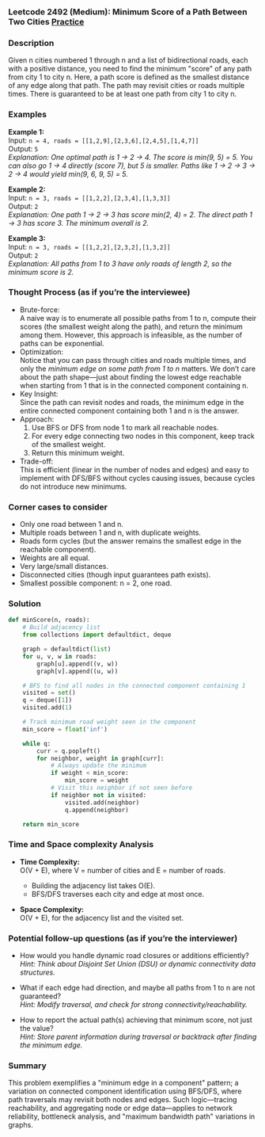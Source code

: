 ### Leetcode 2492 (Medium): Minimum Score of a Path Between Two Cities [Practice](https://leetcode.com/problems/minimum-score-of-a-path-between-two-cities)

### Description  
Given n cities numbered 1 through n and a list of bidirectional roads, each with a positive distance, you need to find the minimum "score" of any path from city 1 to city n. Here, a path score is defined as the smallest distance of any edge along that path. The path may revisit cities or roads multiple times. There is guaranteed to be at least one path from city 1 to city n.

### Examples  

**Example 1:**  
Input: `n = 4, roads = [[1,2,9],[2,3,6],[2,4,5],[1,4,7]]`  
Output: `5`  
*Explanation: One optimal path is 1 → 2 → 4. The score is min(9, 5) = 5. You can also go 1 → 4 directly (score 7), but 5 is smaller. Paths like 1 → 2 → 3 → 2 → 4 would yield min(9, 6, 9, 5) = 5.*

**Example 2:**  
Input: `n = 3, roads = [[1,2,2],[2,3,4],[1,3,3]]`  
Output: `2`  
*Explanation: One path 1 → 2 → 3 has score min(2, 4) = 2. The direct path 1 → 3 has score 3. The minimum overall is 2.*

**Example 3:**  
Input: `n = 3, roads = [[1,2,2],[2,3,2],[1,3,2]]`  
Output: `2`  
*Explanation: All paths from 1 to 3 have only roads of length 2, so the minimum score is 2.*

### Thought Process (as if you’re the interviewee)  
- Brute-force:  
  A naive way is to enumerate all possible paths from 1 to n, compute their scores (the smallest weight along the path), and return the minimum among them. However, this approach is infeasible, as the number of paths can be exponential.
- Optimization:  
  Notice that you can pass through cities and roads multiple times, and only the *minimum edge on some path from 1 to n* matters. We don’t care about the path shape—just about finding the lowest edge reachable when starting from 1 that is in the connected component containing n.
- Key Insight:  
  Since the path can revisit nodes and roads, the minimum edge in the entire connected component containing both 1 and n is the answer.
- Approach:  
  1. Use BFS or DFS from node 1 to mark all reachable nodes.
  2. For every edge connecting two nodes in this component, keep track of the smallest weight.
  3. Return this minimum weight.
- Trade-off:  
  This is efficient (linear in the number of nodes and edges) and easy to implement with DFS/BFS without cycles causing issues, because cycles do not introduce new minimums.

### Corner cases to consider  
- Only one road between 1 and n.
- Multiple roads between 1 and n, with duplicate weights.
- Roads form cycles (but the answer remains the smallest edge in the reachable component).
- Weights are all equal.
- Very large/small distances.
- Disconnected cities (though input guarantees path exists).
- Smallest possible component: n = 2, one road.

### Solution

```python
def minScore(n, roads):
    # Build adjacency list
    from collections import defaultdict, deque

    graph = defaultdict(list)
    for u, v, w in roads:
        graph[u].append((v, w))
        graph[v].append((u, w))

    # BFS to find all nodes in the connected component containing 1
    visited = set()
    q = deque([1])
    visited.add(1)

    # Track minimum road weight seen in the component
    min_score = float('inf')

    while q:
        curr = q.popleft()
        for neighbor, weight in graph[curr]:
            # Always update the minimum
            if weight < min_score:
                min_score = weight
            # Visit this neighbor if not seen before
            if neighbor not in visited:
                visited.add(neighbor)
                q.append(neighbor)

    return min_score
```

### Time and Space complexity Analysis  

- **Time Complexity:**  
  O(V + E), where V = number of cities and E = number of roads.  
  - Building the adjacency list takes O(E).
  - BFS/DFS traverses each city and edge at most once.

- **Space Complexity:**  
  O(V + E), for the adjacency list and the visited set.

### Potential follow-up questions (as if you’re the interviewer)  

- How would you handle dynamic road closures or additions efficiently?  
  *Hint: Think about Disjoint Set Union (DSU) or dynamic connectivity data structures.*

- What if each edge had direction, and maybe all paths from 1 to n are not guaranteed?  
  *Hint: Modify traversal, and check for strong connectivity/reachability.*

- How to report the actual path(s) achieving that minimum score, not just the value?  
  *Hint: Store parent information during traversal or backtrack after finding the minimum edge.*

### Summary
This problem exemplifies a "minimum edge in a component" pattern; a variation on connected component identification using BFS/DFS, where path traversals may revisit both nodes and edges. Such logic—tracing reachability, and aggregating node or edge data—applies to network reliability, bottleneck analysis, and "maximum bandwidth path" variations in graphs.